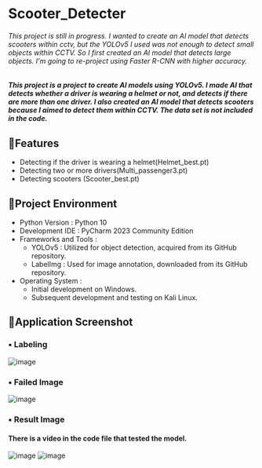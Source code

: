 # Scooter_Detecter
###### This project is still in progress. I wanted to create an AI model that detects scooters within cctv, but the YOLOv5 I used was not enough to detect small objects within CCTV. So I first created an AI model that detects large objects. I'm going to re-project using Faster R-CNN with higher accuracy.
##### This project is a project to create AI models using YOLOv5. I made AI that detects whether a driver is wearing a helmet or not, and detects if there are more than one driver. I also created an AI model that detects scooters because I aimed to detect them within CCTV. The data set is not included in the code.

## 🌻Features
- Detecting if the driver is wearing a helmet(Helmet_best.pt)
- Detecting two or more drivers(Multi_passenger3.pt)
- Detecting scooters (Scooter_best.pt)

## 🌻Project Environment
- Python Version : Python 10
- Development IDE : PyCharm 2023 Community Edition
- Frameworks and Tools :
  - YOLOv5 : Utilized for object detection, acquired from its GitHub repository.
  - LabelImg : Used for image annotation, downloaded from its GitHub repository.
- Operating System :
  - Initial development on Windows.
  - Subsequent development and testing on Kali Linux.

## 🌻Application Screenshot
### ▪️ Labeling
![image](https://github.com/Yunzoo01/Scooter_Detecter/assets/116542699/dda8b80f-2448-48d8-a37b-70244ff1bd0c)
### ▪️ Failed Image
![image](https://github.com/Yunzoo01/Scooter_Detecter/assets/116542699/fb43daf1-eaba-419d-8eb9-d18924d6a094)
### ▪️ Result Image
#### There is a video in the code file that tested the model.
![image](https://github.com/Yunzoo01/Scooter_Detecter/assets/116542699/89ccd19a-ab46-4355-9486-2a655b4d31da)
![image](https://github.com/Yunzoo01/Scooter_Detecter/assets/116542699/22674920-c94f-4d5f-9fe2-973161f76f26)
